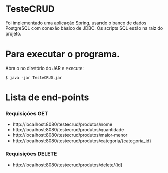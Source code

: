 # TesteCRUD

Foi implementado uma aplicação Spring, usando o banco de dados PostgreSQL com conexão básico de JDBC. Os scripts SQL estão na raiz do projeto.

# Para executar o programa.

Abra o no diretório do JAR e execute:
````
$ java -jar TesteCRUD.jar
````

# Lista de end-points
### Requisições GET
+ http://localhost:8080/testecrud/produtos/nome
+ http://localhost:8080/testecrud/produtos/quantidade
+ http://localhost:8080/testecrud/produtos/maior-menor
+ http://localhost:8080/testecrud/produtos/categoria/{categoria_id}

### Requisições DELETE
+ http://localhost:8080/testecrud/produtos/delete/{id}
